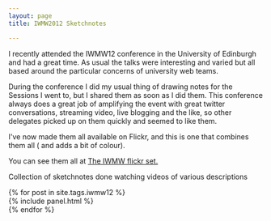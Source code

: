 ```yaml
---
layout: page
title: IWMW2012 Sketchnotes

---
```


I recently attended the IWMW12 conference in the University of Edinburgh and had a great time. As usual the talks were interesting and varied but all based around the particular concerns of university web teams.

During the conference I did my usual thing of drawing notes for the Sessions I went to, but I shared them as soon as I did them. This conference always does a great job of amplifying the event with great twitter conversations, streaming video, live blogging and the like, so other delegates picked up on them quickly and seemed to like them.

I've now made them all available on Flickr, and this is one that combines them all ( and adds a bit of colour).

You can see them all at <a href="http://www.flickr.com/photos/mearso/sets/72157630408951280/">The IWMW flickr set.</a>

<p>Collection of sketchnotes done watching videos of various descriptions</p>

<div class="row">
{% for post in site.tags.iwmw12 %}
<section>
{% include panel.html %}
</section>
{% endfor %}

</div>
